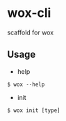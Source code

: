 # wox-cli

scaffold for wox

## Usage

* help

```shell
$ wox --help
```

* init

```shell
$ wox init [type]
```
